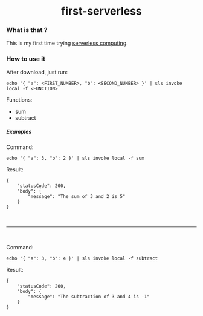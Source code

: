 <h1 align="center"> first-serverless </h1>

### What is that ?

This is my first time trying [serverless computing](https://en.wikipedia.org/wiki/Serverless_computing).

### How to use it

After download, just run:
```
echo '{ "a": <FIRST_NUMBER>, "b": <SECOND_NUMBER> }' | sls invoke local -f <FUNCTION>
```

Functions:
- sum
- subtract

##### Examples

Command:
```
echo '{ "a": 3, "b": 2 }' | sls invoke local -f sum
```
Result:
```
{
    "statusCode": 200,
    "body": {
        "message": "The sum of 3 and 2 is 5"
    }
}
```

<br>
<hr>
<br>

Command:
```
echo '{ "a": 3, "b": 4 }' | sls invoke local -f subtract
```
Result:
```
{
    "statusCode": 200,
    "body": {
        "message": "The subtraction of 3 and 4 is -1"
    }
}
```

